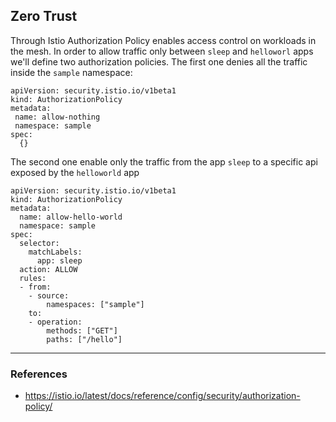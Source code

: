 ## Zero Trust

Through Istio Authorization Policy enables access control on workloads in the mesh. 
In order to allow traffic only between `sleep` and `helloworl` apps we'll define two authorization policies.
The first one denies all the traffic inside the `sample` namespace:

```
apiVersion: security.istio.io/v1beta1
kind: AuthorizationPolicy
metadata:
 name: allow-nothing
 namespace: sample
spec:
  {}
```

The second one enable only the traffic from the app `sleep` to a specific api exposed by the `helloworld` app

```
apiVersion: security.istio.io/v1beta1
kind: AuthorizationPolicy
metadata:
  name: allow-hello-world
  namespace: sample
spec:
  selector:
    matchLabels:
      app: sleep
  action: ALLOW
  rules:
  - from:
    - source:
        namespaces: ["sample"]
    to:
    - operation:
        methods: ["GET"]
        paths: ["/hello"]

```
---
### References

- https://istio.io/latest/docs/reference/config/security/authorization-policy/


